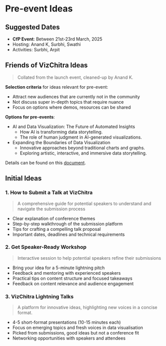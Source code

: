 # Pre-event Ideas

## Suggested Dates
- **CfP Event**: Between 21st-23rd March, 2025
- Hosting: Anand K, Surbhi, Swathi
- Activities: Surbhi, Arpit

## Friends of VizChitra Ideas
> Collated from the launch event, cleaned-up by Anand K.

**Selection criteria** for ideas relevant for pre-event:
- Attract new audiences that are currently not in the community
- Not discuss super in-depth topics that require nuance
- Focus on options where demos, resources can be shared

**Options for pre-events**:
- AI and Data Visualization: The Future of Automated Insights
    - How AI is transforming data storytelling.
    - The role of human judgment in AI-generated visualizations.
- Expanding the Boundaries of Data Visualization
    - Innovative approaches beyond traditional charts and graphs.
    - Exploring artistic, interactive, and immersive data storytelling.

Details can be found on this [document](https://docs.google.com/document/d/1OSh0G9u2wiScbAojKCeBsrAKgDyLfKdI6xMgb9IkZ6E/edit?tab=t.0#heading=h.jcevkrlbhobv).

## Initial Ideas

### 1. How to Submit a Talk at VizChitra
> A comprehensive guide for potential speakers to understand and navigate the submission process
> 
- Clear explanation of conference themes
- Step-by-step walkthrough of the submission platform
- Tips for crafting a compelling talk proposal
- Important dates, deadlines and technical requirements

### 2. Get Speaker-Ready Workshop
> Interactive session to help potential speakers refine their submissions
> 
- Bring your idea for a 5-minute lightning pitch
- Feedback and mentoring with experienced speakers
- Practical tips on content structure and focused takeaways
- Feedback on content relevance and audience engagement

### 3. VizChitra Lightning Talks
> A platform for innovative ideas, highlighting new voices in a concise format.
> 
- 4-5 short-format presentations (10-15 minutes each)
- Focus on emerging topics and fresh voices in data visualisation
- Picked from submissions, good ideas but not a conference fit
- Networking opportunities with speakers and attendees

